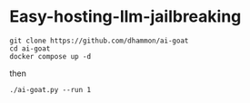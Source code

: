 # Easy-hosting-llm-jailbreaking


```
git clone https://github.com/dhammon/ai-goat
cd ai-goat
docker compose up -d
```
then 

```
./ai-goat.py --run 1
```